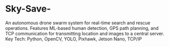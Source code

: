 # Sky-Save-
An autonomous drone swarm system for real-time search and rescue operations. Features ML-based human detection, GPS path planning, and TCP communication for transmitting location and images to a central server.  Key Tech: Python, OpenCV, YOLO, Pixhawk, Jetson Nano, TCP/IP
